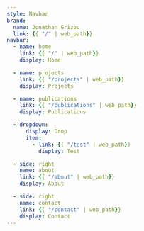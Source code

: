 ```yaml
---
style: Navbar
brand:
  name: Jonathan Grizou
  link: {{ "/" | web_path}}
navbar:
  - name: home
    link: {{ "/" | web_path}}
    display: Home

  - name: projects
    link: {{ "/projects" | web_path}}
    display: Projects

  - name: publications
    link: {{ "/publications" | web_path}}
    display: Publications

  - dropdown:
      display: Drop
      item:
        - link: {{ "/test" | web_path}}
          display: Test

  - side: right
    name: about
    link: {{ "/about" | web_path}}
    display: About

  - side: right
    name: contact
    link: {{ "/contact" | web_path}}
    display: Contact
---
```


